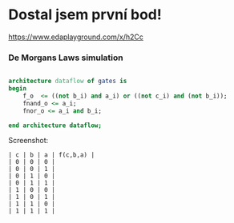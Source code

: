 # Dostal jsem první bod!

https://www.edaplayground.com/x/h2Cc

### De Morgans Laws simulation

```vhdl

architecture dataflow of gates is
begin
    f_o  <= ((not b_i) and a_i) or ((not c_i) and (not b_i));
    fnand_o <= a_i;
    fnor_o <= a_i and b_i;

end architecture dataflow;

```

Screenshot:




```
| c | b | a | f(c,b,a) |
| 0	| 0 | 0 |	
| 0	| 0 | 1	|
| 0	| 1 | 0	|
| 0	| 1 | 1	|
| 1 | 0 | 0 | 	
| 1 | 0 | 1	|
| 1	| 1 | 0	|
| 1	| 1 | 1 | 
```
